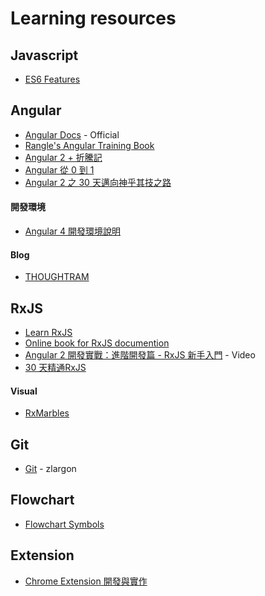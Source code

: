 # Learning resources

## Javascript
- [ES6 Features](https://codetower.github.io/es6-features/)

## Angular
- [Angular Docs](https://angular.io/docs/ts/latest/) - Official
- [Rangle's Angular Training Book](https://www.gitbook.com/book/rangle-io/ngcourse2/details)
- [Angular 2 + 折騰記](http://blog.csdn.net/bomess/article/category/6769292)
- [Angular 從 0 到 1](http://www.jianshu.com/p/2a12ddce544e)
- [Angular 2 之 30 天邁向神乎其技之路](http://ithelp.ithome.com.tw/users/20103745/ironman/1160)

#### 開發環境
- [Angular 4 開發環境說明](https://gist.github.com/doggy8088/15e434b43992cf25a78700438743774a)

#### Blog
- [THOUGHTRAM](https://blog.thoughtram.io/all/)

## RxJS
- [Learn RxJS](https://www.gitbook.com/book/btroncone/learn-rxjs/details)
- [Online book for RxJS documention](https://xgrommx.github.io/rx-book/index.html)
- [Angular 2 開發實戰：進階開發篇 - RxJS 新手入門](https://youtu.be/SDgX00fHos0) - Video
- [30 天精通RxJS](http://ithelp.ithome.com.tw/users/20103367/ironman/1199)

#### Visual
- [RxMarbles](http://rxmarbles.com/)

## Git
- [Git](https://www.gitbook.com/book/zlargon/git-tutorial/details) - zlargon

## Flowchart
- [Flowchart Symbols](https://www.smartdraw.com/flowchart/flowchart-symbols.htm)

## Extension
- [Chrome Extension 開發與實作](http://ithelp.ithome.com.tw/users/20079450/ironman/1149)

